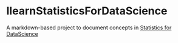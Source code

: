 
# IlearnStatisticsForDataScience

A markdown-based project to document concepts in [Statistics for DataScience](tableOfContents.md)
